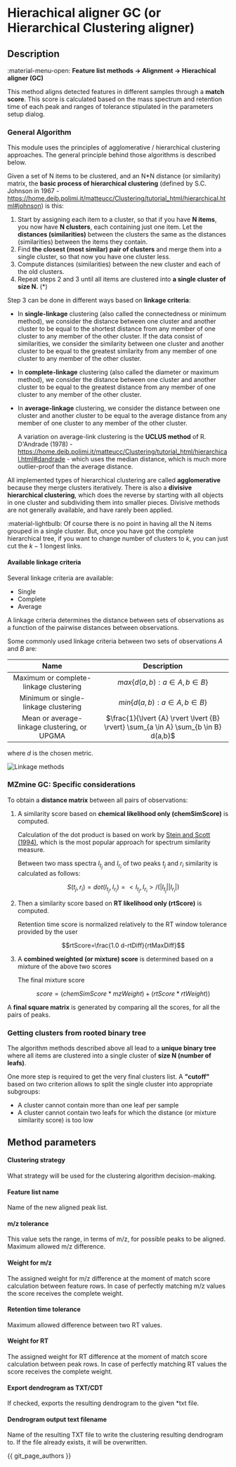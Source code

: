 # **Hierachical aligner GC (or Hierarchical Clustering aligner)**

## **Description**

:material-menu-open: **Feature list methods → Alignment → Hierachical aligner (GC)**

This method aligns detected features in different samples through a **match score**. This score is calculated based on the mass spectrum and retention time of each peak and ranges of tolerance stipulated in the parameters setup dialog.

### **General Algorithm**

This module uses the principles of agglomerative / hierarchical clustering approaches. The general principle behind those algorithms is described below.

Given a set of N items to be clustered, and an N*N distance (or similarity) matrix, the **basic process of hierarchical clustering** (defined by S.C. Johnson in 1967 - <a>https://home.deib.polimi.it/matteucc/Clustering/tutorial_html/hierarchical.html#johnson</a>) is this:

1. Start by assigning each item to a cluster, so that if you have **N items**, you now have **N clusters**, each containing just one item. Let the **distances (similarities)** between the clusters the same as the distances (similarities) between the items they contain. 
2. Find **the closest (most similar) pair of clusters** and merge them into a single cluster, so that now you have one cluster less. 
3. Compute distances (similarities) between the new cluster and each of the old clusters. 
4. Repeat steps 2 and 3 until all items are clustered into **a single cluster of size N.** (*)

Step 3 can be done in different ways based on **linkage criteria**:

- In **single-linkage** clustering (also called the connectedness or minimum method), we consider the distance between one cluster and another cluster to be equal to the shortest distance from any member of one cluster to any member of the other cluster. If the data consist of similarities, we consider the similarity between one cluster and another cluster to be equal to the greatest similarity from any member of one cluster to any member of the other cluster.

- In **complete-linkage** clustering (also called the diameter or maximum method), we consider the distance between one cluster and another cluster to be equal to the greatest distance from any member of one cluster to any member of the other cluster.

- In **average-linkage** clustering, we consider the distance between one cluster and another cluster to be equal to the average distance from any member of one cluster to any member of the other cluster.

    A variation on average-link clustering is the **UCLUS method** of R. D'Andrade (1978) - <a>https://home.deib.polimi.it/matteucc/Clustering/tutorial_html/hierarchical.html#dandrade</a> - which uses the median distance, which is much more outlier-proof than the average distance.

[//]: # (TODO Decide if this info has to be that detailed)

All implemented types of hierarchical clustering are called **agglomerative** because they merge clusters iteratively. There is also a **divisive hierarchical clustering**, which does the reverse by starting with all objects in one cluster and subdividing them into smaller pieces. Divisive methods are not generally available, and have rarely been applied.

:material-lightbulb: Of course there is no point in having all the N items grouped in a single cluster. But, once you have got the complete hierarchical tree, if you want to change number of clusters to $k$, you can just cut the $k-1$ longest links.

#### **Available linkage criteria** 

Several linkage criteria are available:

- Single
- Complete
- Average

A linkage criteria determines the distance between sets of observations as a function of the pairwise distances between observations.

Some commonly used linkage criteria between two sets of observations $A$ and $B$ are:



|                     Name                     |                                     Description                                      |
|:--------------------------------------------:|:------------------------------------------------------------------------------------:|
|    Maximum or complete-linkage clustering    |                         $max  \{ d(a,b):a \in A, b \in B \}$                         |
|     Minimum or single-linkage clustering     |                         $min \{ d(a,b):a \in A, b \in B \}$                          |
| Mean or average-linkage clustering, or UPGMA | $\frac{1}{\lvert {A} \rvert \lvert {B} \rvert} \sum_{a \in A} \sum_{b \in B} d(a,b)$ |

where $d$ is the chosen metric.

![Linkage methods](linkage-methods.png)

### **MZmine GC: Specific considerations**

To obtain a **distance matrix** between all pairs of observations:

1. A similarity score based on **chemical likelihood only (chemSimScore)** is computed.

    Calculation of the dot product is based on work by [Stein and Scott (1994)](https://link.springer.com/article/10.1016/1044-0305(94)87009-8), which is the most popular approach for spectrum similarity measure.
    
    Between two mass spectra $I_{t_j}$ and $I_{r_i}$ of two peaks $t_j$ and $r_i$ similarity is calculated as follows:

    $$S(t_j,r_i)=dot(I_{t_j},I_{r_i})=<I_{t_j},I_{r_i}>/ (\lvert I_{t_j} \rvert \lvert I_{r_i} \rvert)$$

2. Then a similarity score based on **RT likelihood only (rtScore)** is computed. 

    Retention time score is normalized relatively to the RT window tolerance provided by the user

    $$rtScore=\frac{1.0 d-rtDiff}{rtMaxDiff}$$

4. A **combined weighted (or mixture) score** is determined based on a mixture of the above two scores 

    The final mixture score

    $$score = (chemSimScore * mzWeight) + (rtScore * rtWeight))$$


A **final square matrix** is generated by comparing all the scores, for all the pairs of peaks.

### **Getting clusters from rooted binary tree**

The algorithm methods described above all lead to a **unique binary tree** where all items are clustered into a single cluster of **size N (number of leafs)**.

One more step is required to get the very final clusters list. A **"cutoff"** based on two criterion allows to split the single cluster into appropriate subgroups:

- A cluster cannot contain more than one leaf per sample
- A cluster cannot contain two leafs for which the distance (or mixture similarity score) is too low

[//]: # (TODO; Add example)

## **Method parameters**

#### **Clustering strategy**

What strategy will be used for the clustering algorithm decision-making.

#### **Feature list name**

Name of the new aligned peak list.

#### **m/z tolerance**

This value sets the range, in terms of m/z, for possible peaks to be aligned. Maximum allowed m/z difference.

#### **Weight for m/z**

The assigned weight for m/z difference at the moment of match score calculation between feature rows. In case of perfectly matching m/z values the score receives the complete weight.

#### **Retention time tolerance**

Maximum allowed difference between two RT values.

#### **Weight for RT**

The assigned weight for RT difference at the moment of match score calculation between peak rows. In case of perfectly matching RT values the score receives the complete weight.

#### **Export dendrogram as TXT/CDT**

If checked, exports the resulting dendrogram to the given *txt file. 

[//]: #  (The dendrogram can be then browsed using common applications such as TreeView <a>https://sourceforge.net/projects/jtreeview/</a>.)

#### **Dendrogram output text filename**

Name of the resulting TXT file to write the clustering resulting dendrogram to. If the file already exists, it will be overwritten.

{{ git_page_authors }}